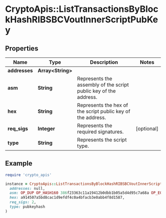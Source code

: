 # CryptoApis::ListTransactionsByBlockHashRIBSBCVoutInnerScriptPubKey

## Properties

| Name | Type | Description | Notes |
| ---- | ---- | ----------- | ----- |
| **addresses** | **Array&lt;String&gt;** |  |  |
| **asm** | **String** | Represents the assembly of the script public key of the address. |  |
| **hex** | **String** | Represents the hex of the script public key of the address. |  |
| **req_sigs** | **Integer** | Represents the required signatures. | [optional] |
| **type** | **String** | Represents the script type. |  |

## Example

```ruby
require 'crypto_apis'

instance = CryptoApis::ListTransactionsByBlockHashRIBSBCVoutInnerScriptPubKey.new(
  addresses: null,
  asm: OP_DUP OP_HASH160 386f23363c11a19412b0dbb1b05a5d4d95c7a68a OP_EQUALVERIFY OP_CHECKSIG,
  hex: a914507a5bd8cac1d9efdf4c0a4bfacb3e0abb4f8d1587,
  req_sigs: 2,
  type: pubkeyhash
)
```

